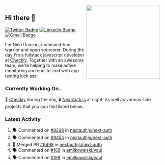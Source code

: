 <img align="right" src="https://user-images.githubusercontent.com/7415984/172472491-91b16eac-fa22-4ecf-92df-d687139fd1f9.gif" width="240" />

## Hi there 👋

[![Twitter Badge](https://img.shields.io/badge/-@ndom91-1ca0f1?style=flat-square&labelColor=1ca0f1&logo=twitter&logoColor=white&link=https://twitter.com/ndom91)](https://twitter.com/ndom91) [![Linkedin Badge](https://img.shields.io/badge/-ndom91-blue?style=flat-square&logo=Linkedin&logoColor=white&link=https://www.linkedin.com/in/ndom91/)](https://www.linkedin.com/in/ndom91/) [![Gmail Badge](https://img.shields.io/badge/-yo@ndo.dev-c14438?style=flat-square&logo=mail.ru&logoColor=white&link=mailto:yo@ndo.dev)](mailto:yo@ndo.dev)

I'm Nico Domino, command-line warrior and open sourcerer. During the day I'm a fullstack javascript developer at [Checkly](https://checklyhq.com). Together with an awesome team, we're helping to make active monitoring and end-to-end web app testing kick ass!

### Currently Working On..

🦝 [Checkly](https://checklyhq.com) during the day, 🔒 [NextAuth.js](https://github.com/nextauthjs/next-auth) at night. As well as various side projects that you can find listed below..

<!--START_SECTION_PROFILE_VIEWS:readme-info-->
<!--END_SECTION_PROFILE_VIEWS:readme-info-->

<!--START_SECTION_DAILY_COMMIT:readme-info-->
<!--END_SECTION_DAILY_COMMIT:readme-info-->

<!--START_SECTION_WEEKLY_COMMIT:readme-info-->
<!--END_SECTION_WEEKLY_COMMIT:readme-info-->

### Latest Activity

<!--START_SECTION:activity-->
1. 🗣 Commented on [#9268](https://github.com/nextauthjs/next-auth/pull/9268#issuecomment-1872490058) in [nextauthjs/next-auth](https://github.com/nextauthjs/next-auth)
2. 🗣 Commented on [#9454](https://github.com/nextauthjs/next-auth/issues/9454#issuecomment-1872489012) in [nextauthjs/next-auth](https://github.com/nextauthjs/next-auth)
3. 🎉 Merged PR [#9498](https://github.com/nextauthjs/next-auth/pull/9498) in [nextauthjs/next-auth](https://github.com/nextauthjs/next-auth)
4. 🗣 Commented on [#189](https://github.com/emilkowalski/vaul/issues/189#issuecomment-1872397802) in [emilkowalski/vaul](https://github.com/emilkowalski/vaul)
5. 🗣 Commented on [#189](https://github.com/emilkowalski/vaul/issues/189#issuecomment-1872379549) in [emilkowalski/vaul](https://github.com/emilkowalski/vaul)
<!--END_SECTION:activity-->
